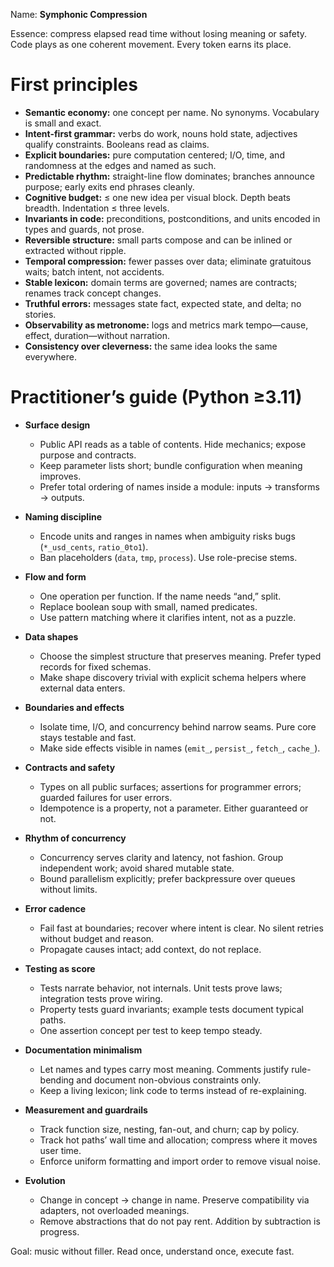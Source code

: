 Name: **Symphonic Compression**

Essence: compress elapsed read time without losing meaning or safety. Code plays as one coherent movement. Every token earns its place.

# First principles

* **Semantic economy:** one concept per name. No synonyms. Vocabulary is small and exact.
* **Intent-first grammar:** verbs do work, nouns hold state, adjectives qualify constraints. Booleans read as claims.
* **Explicit boundaries:** pure computation centered; I/O, time, and randomness at the edges and named as such.
* **Predictable rhythm:** straight-line flow dominates; branches announce purpose; early exits end phrases cleanly.
* **Cognitive budget:** ≤ one new idea per visual block. Depth beats breadth. Indentation ≤ three levels.
* **Invariants in code:** preconditions, postconditions, and units encoded in types and guards, not prose.
* **Reversible structure:** small parts compose and can be inlined or extracted without ripple.
* **Temporal compression:** fewer passes over data; eliminate gratuitous waits; batch intent, not accidents.
* **Stable lexicon:** domain terms are governed; names are contracts; renames track concept changes.
* **Truthful errors:** messages state fact, expected state, and delta; no stories.
* **Observability as metronome:** logs and metrics mark tempo—cause, effect, duration—without narration.
* **Consistency over cleverness:** the same idea looks the same everywhere.

# Practitioner’s guide (Python ≥3.11)

* **Surface design**

  * Public API reads as a table of contents. Hide mechanics; expose purpose and contracts.
  * Keep parameter lists short; bundle configuration when meaning improves.
  * Prefer total ordering of names inside a module: inputs → transforms → outputs.

* **Naming discipline**

  * Encode units and ranges in names when ambiguity risks bugs (`*_usd_cents`, `ratio_0to1`).
  * Ban placeholders (`data`, `tmp`, `process`). Use role-precise stems.

* **Flow and form**

  * One operation per function. If the name needs “and,” split.
  * Replace boolean soup with small, named predicates.
  * Use pattern matching where it clarifies intent, not as a puzzle.

* **Data shapes**

  * Choose the simplest structure that preserves meaning. Prefer typed records for fixed schemas.
  * Make shape discovery trivial with explicit schema helpers where external data enters.

* **Boundaries and effects**

  * Isolate time, I/O, and concurrency behind narrow seams. Pure core stays testable and fast.
  * Make side effects visible in names (`emit_`, `persist_`, `fetch_`, `cache_`).

* **Contracts and safety**

  * Types on all public surfaces; assertions for programmer errors; guarded failures for user errors.
  * Idempotence is a property, not a parameter. Either guaranteed or not.

* **Rhythm of concurrency**

  * Concurrency serves clarity and latency, not fashion. Group independent work; avoid shared mutable state.
  * Bound parallelism explicitly; prefer backpressure over queues without limits.

* **Error cadence**

  * Fail fast at boundaries; recover where intent is clear. No silent retries without budget and reason.
  * Propagate causes intact; add context, do not replace.

* **Testing as score**

  * Tests narrate behavior, not internals. Unit tests prove laws; integration tests prove wiring.
  * Property tests guard invariants; example tests document typical paths.
  * One assertion concept per test to keep tempo steady.

* **Documentation minimalism**

  * Let names and types carry most meaning. Comments justify rule-bending and document non-obvious constraints only.
  * Keep a living lexicon; link code to terms instead of re-explaining.

* **Measurement and guardrails**

  * Track function size, nesting, fan-out, and churn; cap by policy.
  * Track hot paths’ wall time and allocation; compress where it moves user time.
  * Enforce uniform formatting and import order to remove visual noise.

* **Evolution**

  * Change in concept → change in name. Preserve compatibility via adapters, not overloaded meanings.
  * Remove abstractions that do not pay rent. Addition by subtraction is progress.

Goal: music without filler. Read once, understand once, execute fast.

